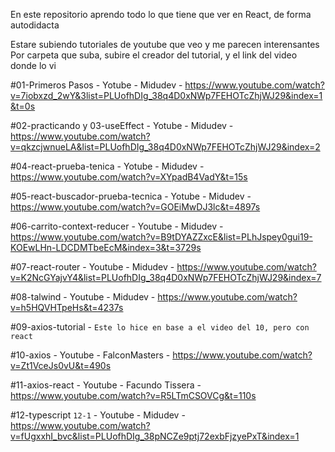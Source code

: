 En este repositorio aprendo todo lo que tiene que ver en React, de forma autodidacta

Estare subiendo tutoriales de youtube que veo y me parecen interensantes
Por carpeta que suba, subire el creador del tutorial, y el link del video donde lo vi

#01-Primeros Pasos - Yotube - Midudev - https://www.youtube.com/watch?v=7iobxzd_2wY&3list=PLUofhDIg_38q4D0xNWp7FEHOTcZhjWJ29&index=1&t=0s

#02-practicando y 03-useEffect - Yotube - Midudev - https://www.youtube.com/watch?v=qkzcjwnueLA&list=PLUofhDIg_38q4D0xNWp7FEHOTcZhjWJ29&index=2

#04-react-prueba-tenica - Yotube - Midudev - https://www.youtube.com/watch?v=XYpadB4VadY&t=15s

#05-react-buscador-prueba-tecnica - Yotube - Midudev - https://www.youtube.com/watch?v=GOEiMwDJ3lc&t=4897s

#06-carrito-context-reducer - Youtube - Midudev - https://www.youtube.com/watch?v=B9tDYAZZxcE&list=PLhJspey0gui19-KOEwLHn-LDCDMTbeEcM&index=3&t=3729s

#07-react-router - Youtube - Midudev - https://www.youtube.com/watch?v=K2NcGYajvY4&list=PLUofhDIg_38q4D0xNWp7FEHOTcZhjWJ29&index=7

#08-talwind - Youtube - Midudev - https://www.youtube.com/watch?v=h5HQVHTpeHs&t=4237s

#09-axios-tutorial - `Este lo hice en base a el video del 10, pero con react`

#10-axios - Youtube - FalconMasters - https://www.youtube.com/watch?v=Zt1VceJs0vU&t=490s

#11-axios-react - Youtube - Facundo Tissera - https://www.youtube.com/watch?v=R5LTmCSOVCg&t=110s

#12-typescript `12-1` - Youtube - Midudev  - https://www.youtube.com/watch?v=fUgxxhI_bvc&list=PLUofhDIg_38pNCZe9ptj72exbFjzyePxT&index=1